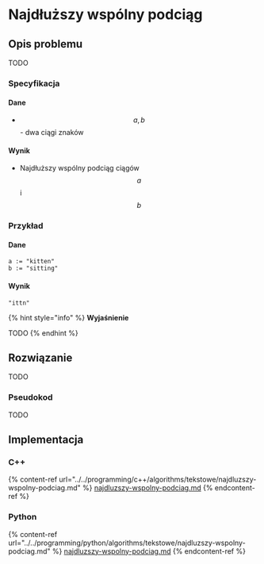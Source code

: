 # Najdłuższy wspólny podciąg

## Opis problemu

TODO

### Specyfikacja

#### Dane

* $$a, b$$ - dwa ciągi znaków

#### Wynik

* Najdłuższy wspólny podciąg ciągów $$a$$ i $$b$$ 

### Przykład

#### Dane

```
a := "kitten"
b := "sitting"
```

#### Wynik

`"ittn"`

{% hint style="info" %}
**Wyjaśnienie**

TODO
{% endhint %}

## Rozwiązanie

TODO

### Pseudokod

TODO

## Implementacja

### C++

{% content-ref url="../../programming/c++/algorithms/tekstowe/najdluzszy-wspolny-podciag.md" %}
[najdluzszy-wspolny-podciag.md](../../programming/c++/algorithms/tekstowe/najdluzszy-wspolny-podciag.md)
{% endcontent-ref %}

### Python

{% content-ref url="../../programming/python/algorithms/tekstowe/najdluzszy-wspolny-podciag.md" %}
[najdluzszy-wspolny-podciag.md](../../programming/python/algorithms/tekstowe/najdluzszy-wspolny-podciag.md)
{% endcontent-ref %}
